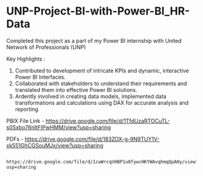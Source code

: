 # UNP-Project-BI-with-Power-BI_HR-Data

Completed this project as a part of my Power BI internship with United Network of Professionals (UNP)

Key Highlights :

1. Contributed to development of intricate KPIs and dynamic, interactive Power BI Interfaces.
2. Collaborated with stakeholders to understand their requirements and translated them into effective Power BI solutions.
3. Ardently involved in creating data models, implemented data transformations and calculations using DAX for accurate analysis and reporting

PBIX File Link - https://drive.google.com/file/d/1TfdUzaRTOCuTL-s0Sxbo76nItFIPwHMM/view?usp=sharing

PDFs - https://drive.google.com/file/d/183ZOX-g-9N9TUY1V-xk551GhCGSouMJx/view?usp=sharing

       https://drive.google.com/file/d/1cwWrcqVHBP1u8fywcHKYWAvqhmqQpAHy/view?usp=sharing
